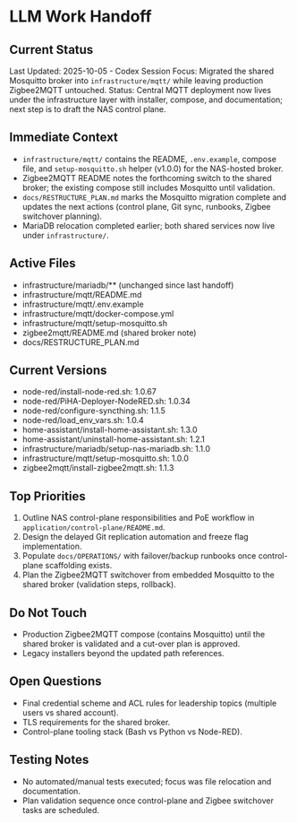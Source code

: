 # LLM Work Handoff

## Current Status

Last Updated: 2025-10-05 - Codex
Session Focus: Migrated the shared Mosquitto broker into `infrastructure/mqtt/` while leaving production Zigbee2MQTT untouched.
Status: Central MQTT deployment now lives under the infrastructure layer with installer, compose, and documentation; next step is to draft the NAS control plane.

## Immediate Context

- `infrastructure/mqtt/` contains the README, `.env.example`, compose file, and `setup-mosquitto.sh` helper (v1.0.0) for the NAS-hosted broker.
- Zigbee2MQTT README notes the forthcoming switch to the shared broker; the existing compose still includes Mosquitto until validation.
- `docs/RESTRUCTURE_PLAN.md` marks the Mosquitto migration complete and updates the next actions (control plane, Git sync, runbooks, Zigbee switchover planning).
- MariaDB relocation completed earlier; both shared services now live under `infrastructure/`.

## Active Files
- infrastructure/mariadb/** (unchanged since last handoff)
- infrastructure/mqtt/README.md
- infrastructure/mqtt/.env.example
- infrastructure/mqtt/docker-compose.yml
- infrastructure/mqtt/setup-mosquitto.sh
- zigbee2mqtt/README.md (shared broker note)
- docs/RESTRUCTURE_PLAN.md

## Current Versions
- node-red/install-node-red.sh: 1.0.67
- node-red/PiHA-Deployer-NodeRED.sh: 1.0.34
- node-red/configure-syncthing.sh: 1.1.5
- node-red/load_env_vars.sh: 1.0.4
- home-assistant/install-home-assistant.sh: 1.3.0
- home-assistant/uninstall-home-assistant.sh: 1.2.1
- infrastructure/mariadb/setup-nas-mariadb.sh: 1.1.0
- infrastructure/mqtt/setup-mosquitto.sh: 1.0.0
- zigbee2mqtt/install-zigbee2mqtt.sh: 1.1.3

## Top Priorities
1. Outline NAS control-plane responsibilities and PoE workflow in `application/control-plane/README.md`.
2. Design the delayed Git replication automation and freeze flag implementation.
3. Populate `docs/OPERATIONS/` with failover/backup runbooks once control-plane scaffolding exists.
4. Plan the Zigbee2MQTT switchover from embedded Mosquitto to the shared broker (validation steps, rollback).

## Do Not Touch
- Production Zigbee2MQTT compose (contains Mosquitto) until the shared broker is validated and a cut-over plan is approved.
- Legacy installers beyond the updated path references.

## Open Questions
- Final credential scheme and ACL rules for leadership topics (multiple users vs shared account).
- TLS requirements for the shared broker.
- Control-plane tooling stack (Bash vs Python vs Node-RED).

## Testing Notes
- No automated/manual tests executed; focus was file relocation and documentation.
- Plan validation sequence once control-plane and Zigbee switchover tasks are scheduled.
